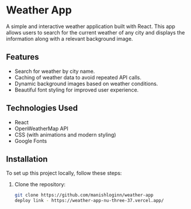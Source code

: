 # Weather App

A simple and interactive weather application built with React. This app allows users to search for the current weather of any city and displays the information along with a relevant background image.

## Features

- Search for weather by city name.
- Caching of weather data to avoid repeated API calls.
- Dynamic background images based on weather conditions.
- Beautiful font styling for improved user experience.

## Technologies Used

- React
- OpenWeatherMap API
- CSS (with animations and modern styling)
- Google Fonts

## Installation

To set up this project locally, follow these steps:

1. Clone the repository:

   ```bash
   git clone https://github.com/manishloginn/weather-app
   deploy link - https://weather-app-nu-three-37.vercel.app/
